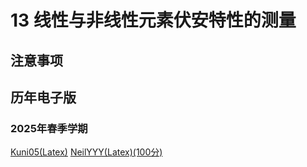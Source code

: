 # 13 线性与非线性元素伏安特性的测量

## 注意事项


## 历年电子版

### 2025年春季学期

[Kuni05(Latex)](https://github.com/Kuni05/SUSTech-PHY104B/tree/main/2025/%E6%8A%A5%E5%91%8A/13%20%E7%BA%BF%E6%80%A7%E4%B8%8E%E9%9D%9E%E7%BA%BF%E6%80%A7%E5%85%83%E4%BB%B6%E4%BC%8F%E5%AE%89%E7%89%B9%E6%80%A7%E7%9A%84%E6%B5%8B%E9%87%8F)
[NeilYYY(Latex)(100分)](https://github.com/NeilYYYY/PHY104B_SUSTech_Experiments_of_Fundamental_Physics/tree/main/2_%E7%BA%BF%E6%80%A7%E4%B8%8E%E9%9D%9E%E7%BA%BF%E6%80%A7%E5%85%83%E4%BB%B6%E4%BC%8F%E5%AE%89%E7%89%B9%E6%80%A7%E7%9A%84%E6%B5%8B%E9%87%8F_100%E5%88%86)